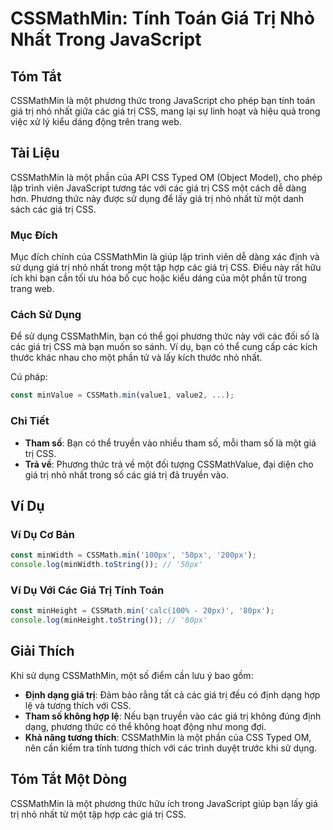 <!--
Meta Description: # CSSMathMin: Tính Toán Giá Trị Nhỏ Nhất Trong JavaScript ## Tóm Tắt CSSMathMin là một phương thức trong JavaScript cho phép bạn tính toán giá trị nhỏ...
Meta Keywords: giá, trị, một, các, css
-->

# CSSMathMin: Tính Toán Giá Trị Nhỏ Nhất Trong JavaScript

## Tóm Tắt
CSSMathMin là một phương thức trong JavaScript cho phép bạn tính toán giá trị nhỏ nhất giữa các giá trị CSS, mang lại sự linh hoạt và hiệu quả trong việc xử lý kiểu dáng động trên trang web.

## Tài Liệu
CSSMathMin là một phần của API CSS Typed OM (Object Model), cho phép lập trình viên JavaScript tương tác với các giá trị CSS một cách dễ dàng hơn. Phương thức này được sử dụng để lấy giá trị nhỏ nhất từ một danh sách các giá trị CSS.

### Mục Đích
Mục đích chính của CSSMathMin là giúp lập trình viên dễ dàng xác định và sử dụng giá trị nhỏ nhất trong một tập hợp các giá trị CSS. Điều này rất hữu ích khi bạn cần tối ưu hóa bố cục hoặc kiểu dáng của một phần tử trong trang web.

### Cách Sử Dụng
Để sử dụng CSSMathMin, bạn có thể gọi phương thức này với các đối số là các giá trị CSS mà bạn muốn so sánh. Ví dụ, bạn có thể cung cấp các kích thước khác nhau cho một phần tử và lấy kích thước nhỏ nhất.

Cú pháp:
```javascript
const minValue = CSSMath.min(value1, value2, ...);
```

### Chi Tiết
- **Tham số**: Bạn có thể truyền vào nhiều tham số, mỗi tham số là một giá trị CSS.
- **Trả về**: Phương thức trả về một đối tượng CSSMathValue, đại diện cho giá trị nhỏ nhất trong số các giá trị đã truyền vào.

## Ví Dụ
### Ví Dụ Cơ Bản
```javascript
const minWidth = CSSMath.min('100px', '50px', '200px');
console.log(minWidth.toString()); // '50px'
```

### Ví Dụ Với Các Giá Trị Tính Toán
```javascript
const minHeight = CSSMath.min('calc(100% - 20px)', '80px');
console.log(minHeight.toString()); // '80px'
```

## Giải Thích
Khi sử dụng CSSMathMin, một số điểm cần lưu ý bao gồm:
- **Định dạng giá trị**: Đảm bảo rằng tất cả các giá trị đều có định dạng hợp lệ và tương thích với CSS.
- **Tham số không hợp lệ**: Nếu bạn truyền vào các giá trị không đúng định dạng, phương thức có thể không hoạt động như mong đợi.
- **Khả năng tương thích**: CSSMathMin là một phần của CSS Typed OM, nên cần kiểm tra tính tương thích với các trình duyệt trước khi sử dụng.

## Tóm Tắt Một Dòng
CSSMathMin là một phương thức hữu ích trong JavaScript giúp bạn lấy giá trị nhỏ nhất từ một tập hợp các giá trị CSS.